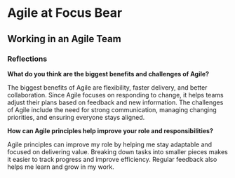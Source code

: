 # Agile at Focus Bear

## Working in an Agile Team

### Reflections
**What do you think are the biggest benefits and challenges of Agile?**

The biggest benefits of Agile are flexibility, faster delivery, and better collaboration. Since Agile focuses on responding to change, it helps teams adjust their plans based on feedback and new information. The challenges of Agile include the need for strong communication, managing changing priorities, and ensuring everyone stays aligned. 

**How can Agile principles help improve your role and responsibilities?**

Agile principles can improve my role by helping me stay adaptable and focused on delivering value. Breaking down tasks into smaller pieces makes it easier to track progress and improve efficiency. Regular feedback also helps me learn and grow in my work.
